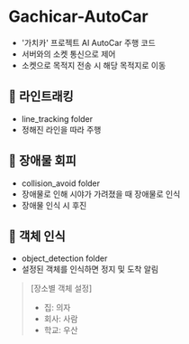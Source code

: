 # Gachicar-AutoCar
- '가치카' 프로젝트 AI AutoCar 주행 코드
- 서버와의 소켓 통신으로 제어
- 소켓으로 목적지 전송 시 해당 목적지로 이동

## 🚗 라인트래킹
- line_tracking folder
- 정해진 라인을 따라 주행

## 🚗 장애물 회피
- collision_avoid folder
- 장애물로 인해 시야가 가려졌을 때 장애물로 인식
- 장애물 인식 시 후진

## 🚗 객체 인식
- object_detection folder
- 설정된 객체를 인식하면 정지 및 도착 알림
> [장소별 객체 설정]
> - 집: 의자
> - 회사: 사람
> - 학교: 우산
